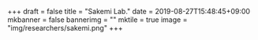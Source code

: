+++
draft = false
title = "Sakemi Lab."
date = 2019-08-27T15:48:45+09:00
mkbanner = false
bannerimg = ""
mktile = true
image = "img/researchers/sakemi.png"
+++



